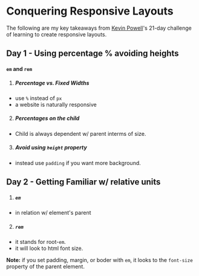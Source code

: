 # Conquering Responsive Layouts

The following are my key takeaways from [Kevin Powell](https://www.kevinpowell.co/)'s 21-day challenge of learning to create responsive layouts.

## Day 1 - Using percentage % avoiding heights
#### `em` and `rem`

1.  ##### Percentage vs. Fixed Widths
- use `%` instead of `px`
- a website is naturally responsive

2.  ##### Percentages on the child
- Child is always dependent w/ parent interms of size.
3.  ##### Avoid using `height` property
- instead use `padding` if you want more background.

## Day 2 - Getting Familiar w/ relative units

1. ##### `em`
- in relation w/ element's parent

2. ##### `rem`
- it stands for root-`em`.
- it will look to html font size.

**Note:** if you set padding, margin, or boder with `em`, it looks to the `font-size` property of the parent element.
